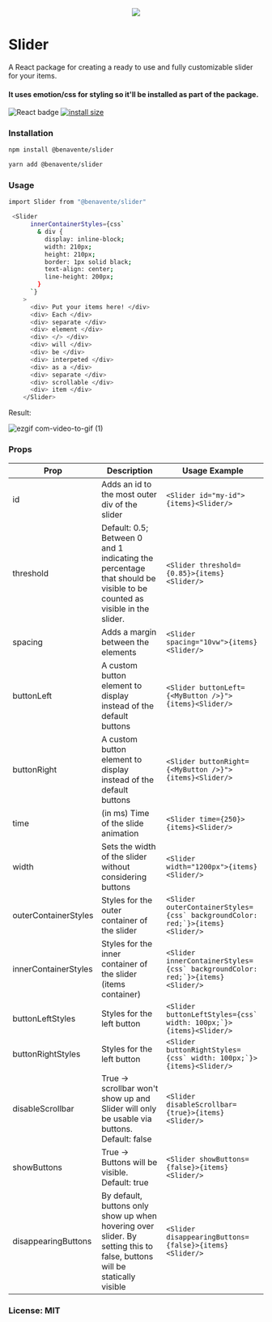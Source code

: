 <p align="center">
  <img src="https://github.com/BenaventeX24/Slider/assets/81106944/3a45e50b-dee3-4181-9eaa-4a55ff52fe9b" />
</p>

# Slider

A React package for creating a ready to use and fully customizable slider for your items.

#### It uses emotion/css for styling so it'll be installed as part of the package.

![React badge](https://badges.aleen42.com/src/react.svg) [![install size](https://packagephobia.com/badge?p=@benavente/slider)](https://packagephobia.com/result?p=@benavente/slider)

### Installation

```sh
npm install @benavente/slider
```

```sh
yarn add @benavente/slider
```

### Usage

```sh
import Slider from "@benavente/slider"

 <Slider
      innerContainerStyles={css`
        & div {
          display: inline-block;
          width: 210px;
          height: 210px;
          border: 1px solid black;
          text-align: center;
          line-height: 200px;
        }
      `}
    >
      <div> Put your items here! </div>
      <div> Each </div>
      <div> separate </div>
      <div> element </div>
      <div> </> </div>
      <div> will </div>
      <div> be </div>
      <div> interpeted </div>
      <div> as a </div>
      <div> separate </div>
      <div> scrollable </div>
      <div> item </div>
    </Slider>
```

Result:

![ezgif com-video-to-gif (1)](https://github.com/BenaventeX24/Slider/assets/81106944/126f4992-eea3-4650-afab-3ececa2354dd)

### Props

| Prop                 | Description                                                                                                              | Usage Example                                                                     |
| -------------------- | ------------------------------------------------------------------------------------------------------------------------ | --------------------------------------------------------------------------------- |
| id                   | Adds an id to the most outer div of the slider                                                                           | `<Slider id="my-id">{items}<Slider/>`                                             |
| threshold            | Default: 0.5; Between 0 and 1 indicating the percentage that should be visible to be counted as visible in the slider.   | `<Slider threshold={0.85}>{items}<Slider/>`                                       |
| spacing              | Adds a margin between the elements                                                                                       | `<Slider spacing="10vw">{items}<Slider/>`                                         |
| buttonLeft           | A custom button element to display instead of the default buttons                                                        | `<Slider buttonLeft={<MyButton />}">{items}<Slider/>`                             |
| buttonRight          | A custom button element to display instead of the default buttons                                                        | `<Slider buttonRight={<MyButton />}">{items}<Slider/>`                            |
| time                 | (in ms) Time of the slide animation                                                                                      | `<Slider time={250}>{items}<Slider/>`                                             |
| width                | Sets the width of the slider without considering buttons                                                                 | `<Slider width="1200px">{items}<Slider/>`                                         |
| outerContainerStyles | Styles for the outer container of the slider                                                                             | `` <Slider outerContainerStyles={css` backgroundColor: red;`}>{items}<Slider/> `` |
| innerContainerStyles | Styles for the inner container of the slider (items container)                                                           | `` <Slider innerContainerStyles={css` backgroundColor: red;`}>{items}<Slider/> `` |
| buttonLeftStyles     | Styles for the left button                                                                                               | `` <Slider buttonLeftStyles={css` width: 100px;`}>{items}<Slider/> ``             |
| buttonRightStyles    | Styles for the left button                                                                                               | `` <Slider buttonRightStyles={css` width: 100px;`}>{items}<Slider/> ``            |
| disableScrollbar     | True -> scrollbar won't show up and Slider will only be usable via buttons. Default: false                               | `<Slider disableScrollbar={true}>{items}<Slider/>`                                |
| showButtons          | True -> Buttons will be visible. Default: true                                                                           | `<Slider showButtons={false}>{items}<Slider/>`                                    |
| disappearingButtons  | By default, buttons only show up when hovering over slider. By setting this to false, buttons will be statically visible | `<Slider disappearingButtons={false}>{items}<Slider/>`                            |

### License: MIT
